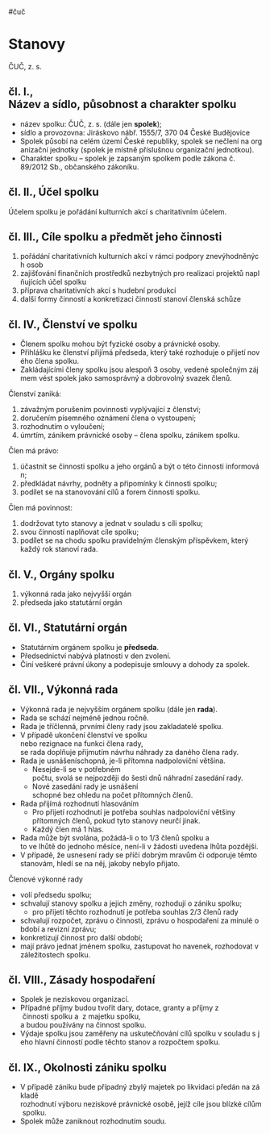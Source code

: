 
#čuč

# Stanovy

ČUČ, z. s.

## čl. I., Název a sídlo, působnost a charakter spolku
- název spolku: ČUČ, z. s. (dále jen __spolek__);
- sídlo a provozovna: Jiráskovo nábř. 1555/7, 370 04 České Budějovice
- Spolek působí na celém území České republiky, spolek se nečlení na organizační jednotky
  (spolek je místně příslušnou organizační jednotkou).
- Charakter spolku – spolek je zapsaným spolkem podle zákona č. 89/2012 Sb., občanského zákoníku.

## čl. II., Účel spolku
Účelem spolku je pořádání kulturních akcí s charitativním účelem.

## čl. III., Cíle spolku a předmět jeho činnosti
1. pořádání charitativních kulturních akcí v rámci podpory znevýhodněných osob
2. zajišťování finančních prostředků nezbytných pro realizaci projektů naplňujících účel spolku
3. příprava charitativních akcí s hudební produkcí
4. další formy činností a konkretizaci činností stanoví členská schůze

## čl. IV., Členství ve spolku
- Členem spolku mohou být fyzické osoby a právnické osoby.
- Přihlášku ke členství přijímá předseda, který také rozhoduje o přijetí nového člena spolku.
- Zakládajícími členy spolku jsou alespoň 3 osoby, vedené společným zájmem vést spolek jako samosprávný a dobrovolný svazek členů.

Členství zaniká:
1. závažným porušením povinnosti vyplývající z členství;
2. doručením písemného oznámení člena o vystoupení;
3. rozhodnutím o vyloučení;
4. úmrtím, zánikem právnické osoby – člena spolku, zánikem spolku.

Člen má právo:
1. účastnit se činnosti spolku a jeho orgánů a být o této činnosti informován;
2. předkládat návrhy, podněty a připomínky k činnosti spolku;
3. podílet se na stanovování cílů a forem činnosti spolku.

Člen má povinnost:
1. dodržovat tyto stanovy a jednat v souladu s cíli spolku;
2. svou činností naplňovat cíle spolku;
3. podílet se na chodu spolku pravidelným členským příspěvkem, který každý rok stanoví rada.

## čl. V., Orgány spolku
1. výkonná rada jako nejvyšší orgán
2. předseda jako statutární orgán

## čl. VI., Statutární orgán
- Statutárním orgánem spolku je __předseda__.
- Předsednictví nabývá platnosti v den zvolení.
- Činí veškeré právní úkony a podepisuje smlouvy a dohody za spolek.

## čl. VII., Výkonná rada
- Výkonná rada je nejvyšším orgánem spolku (dále jen __rada__).
- Rada se schází nejméně jednou ročně.
- Rada je tříčlenná, prvními členy rady jsou zakladatelé spolku.
- V případě ukončení členství ve spolku nebo rezignace na funkci člena rady, se rada doplňuje přijmutím návrhu náhrady za daného člena rady.
- Rada je usnášeníschopná, je-li přítomna nadpoloviční většina.
	- Nesejde-li se v potřebném počtu, svolá se nejpozději do šesti dnů náhradní zasedání rady.
	- Nové zasedání rady je usnášení schopné bez ohledu na počet přítomných členů.
- Rada přijímá rozhodnutí hlasováním
	- Pro přijetí rozhodnutí je potřeba souhlas nadpoloviční většiny přítomných členů, pokud tyto stanovy neurčí jinak.
	- Každý člen má 1 hlas.
- Rada může být svolána, požádá-li o to 1/3 členů spolku a to ve lhůtě do jednoho měsíce,
  není-li v žádosti uvedena lhůta pozdější.
- V případě, že usnesení rady se příčí dobrým mravům či odporuje těmto stanovám, hledí se na něj, jakoby nebylo přijato.

Členové výkonné rady
- volí předsedu spolku;
- schvalují stanovy spolku a jejich změny, rozhodují o zániku spolku;
	- pro přijetí těchto rozhodnutí je potřeba souhlas 2/3 členů rady
- schvalují rozpočet, zprávu o činnosti, zprávu o hospodaření za minulé období a revizní zprávu;
- konkretizují činnost pro další období;
- mají právo jednat jménem spolku, zastupovat ho navenek, rozhodovat v záležitostech spolku.
  
## čl. VIII., Zásady hospodaření
- Spolek je neziskovou organizací.
- Případné příjmy budou tvořit dary, dotace, granty a příjmy z  činnosti spolku a  z majetku spolku, a budou používány na činnost spolku.
- Výdaje spolku jsou zaměřeny na uskutečňování cílů spolku v souladu s jeho hlavní činností podle těchto stanov a rozpočtem spolku.

## čl. IX., Okolnosti zániku spolku
- V případě zániku bude případný zbylý majetek po likvidaci předán na základě rozhodnutí výboru neziskové právnické osobě, jejíž cíle jsou blízké cílům spolku.
- Spolek může zaniknout rozhodnutím soudu.